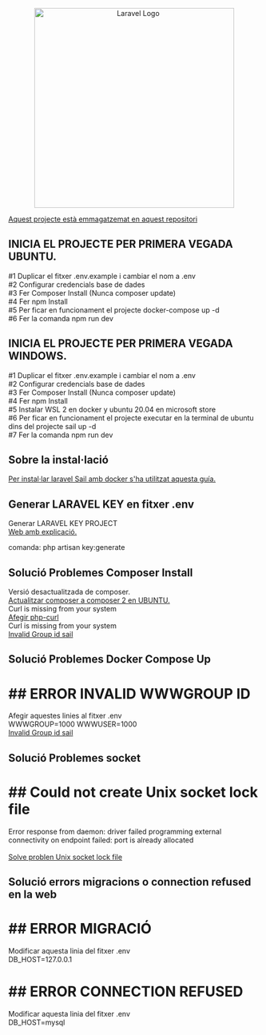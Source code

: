 <p align="center"><a href="https://laravel.com" target="_blank"><img src="https://raw.githubusercontent.com/laravel/art/master/logo-lockup/5%20SVG/2%20CMYK/1%20Full%20Color/laravel-logolockup-cmyk-red.svg" width="400" alt="Laravel Logo"></a></p>

<p align="left">
<a href="https://github.com/sergiomonts/Sprint4_Equip2_Projecte-Global.git">Aquest projecte està emmagatzemat en aquest repositori</a>
</p>

## INICIA EL PROJECTE PER PRIMERA VEGADA UBUNTU.

<p align="left">
#1 Duplicar el fitxer .env.example i cambiar el nom a .env
<br>
#2 Configurar credencials base de dades
<br>
#3 Fer Composer Install (Nunca composer update)
<br>
#4 Fer npm Install
<br>
#5 Per ficar en funcionament el projecte docker-compose up -d
<br>
#6 Fer la comanda npm run dev
</p>

## INICIA EL PROJECTE PER PRIMERA VEGADA WINDOWS.
<p align="left">
#1 Duplicar el fitxer .env.example i cambiar el nom a .env
<br>
#2 Configurar credencials base de dades
<br>
#3 Fer Composer Install (Nunca composer update)
<br>
#4 Fer npm Install
<br>
#5 Instalar WSL 2 en docker y ubuntu 20.04 en microsoft store
<br>
#6 Per ficar en funcionament el projecte executar en la terminal de ubuntu dins del projecte sail up -d
<br>
#7 Fer la comanda npm run dev
</p>


## Sobre la instal·lació

<p align="left">
<a href="https://www.youtube.com/watch?v=i0LOihS_RDk">Per instal·lar laravel Sail amb docker s'ha utilitzat aquesta guía.</a>
</p>

## Generar LARAVEL KEY en fitxer .env

<p align="left">
Generar LARAVEL KEY PROJECT
<br>
<a href="https://stillat.com/blog/2016/12/07/laravel-artisan-key-command-the-keygenerate-command">Web amb explicació.</a>
<br>
<p>comanda: php artisan key:generate</p>


## Solució Problemes Composer Install

<p align="left">
Versió desactualitzada de composer.
<br>
<a href="https://www.codifica.me/actualizar-composer-a-composer-2-ubuntu/">Actualitzar composer a composer 2 en UBUNTU.</a>
<br>
Curl is missing from your system
<br>
<a href="https://websolutionstuff.com/post/require-ext-curl-is-missing-from-your-system-ubuntu">Afegir php-curl</a>
<br>
Curl is missing from your system
<br>
<a href="https://websolutionstuff.com/post/require-ext-curl-is-missing-from-your-system-ubuntu">Invalid Group id sail</a>
</p>

## Solució Problemes Docker Compose Up

<h1>## ERROR INVALID WWWGROUP ID</h1>
<p align="left">
Afegir aquestes linies al fitxer .env
<br>
WWWGROUP=1000
WWWUSER=1000
<br>
<a href="https://stackoverflow.com/questions/67224488/laravel-sail-wont-build-on-ubuntu-20-04-groupadd-invalid-group-id-sail">Invalid Group id sail</a>
</p>

## Solució Problemes socket 

<h1>## Could not create Unix socket lock file</h1>
<p align="left">
Error response from daemon: driver failed programming external connectivity on endpoint failed: port is already allocated<br>
<br>
<a href="https://dejuniorasenior.com/problema-con-conexion-a-base-de-datos-en-laravel-sail/">Solve problen Unix socket lock file</a>
</p>


## Solució errors migracions o connection refused en la web

<h1>## ERROR MIGRACIÓ</h1>
<p align="left">
Modificar aquesta linia del fitxer .env
<br>
DB_HOST=127.0.0.1
<br>
</p>

<h1>## ERROR CONNECTION REFUSED</h1>
<p align="left">
Modificar aquesta linia del fitxer .env
<br>
DB_HOST=mysql
<br>
</p>
